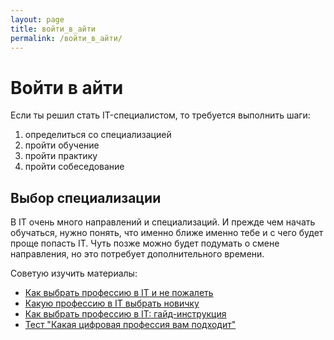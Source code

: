 ```yaml
---
layout: page
title: войти_в_айти
permalink: /войти_в_айти/
---
```

# Войти в айти

Если ты решил стать IT-специалистом, то требуется выполнить шаги:

1. определиться со специализацией
2. пройти обучение
3. пройти практику
4. пройти собеседование


## Выбор специализации

В IT очень много направлений и специализаций. И прежде чем начать обучаться, нужно понять, что именно ближе именно тебе и с чего будет проще попасть IT. Чуть позже можно будет подумать о смене направления, но это потребует дополнительного времени.

Советую изучить материалы:

- [Как выбрать профессию в IT и не пожалеть](https://lifehacker.ru/kak-vybrat-professiyu-v-it/?ysclid=ly5nf75y13506667654)
- [Какую профессию в IT выбрать новичку](https://netology.ru/blog/05-2023-it-professions)
- [Как выбрать профессию в IT: гайд-инструкция](https://habr.com/ru/articles/809819/)
- [Тест "Какая цифровая профессия вам подходит"](https://free.skillfactory.ru/proftest-new)
